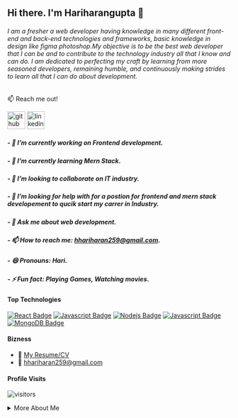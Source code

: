 ## Hi there. I'm Hariharangupta 👋

###### I am a fresher a web developer having knowledge in many different front-end and back-end technologies and frameworks, basic knowledge in design like figma photoshop.My objective is to be the best web developer that I can be and to contribute to the technology industry all that I know and can do. I am dedicated to perfecting my craft by learning from more seasoned developers, remaining humble, and continuously making strides to learn all that I can do about development. 

:mailbox: Reach me out!

[<img src='https://cdn.jsdelivr.net/npm/simple-icons@3.0.1/icons/github.svg' alt='github' height='40'>](https://github.com/Gade-HariHaran)   [<img src='https://cdn.jsdelivr.net/npm/simple-icons@3.0.1/icons/linkedin.svg' alt='linkedin' height='40'>](https://www.linkedin.com/in/https://www.linkedin.com/in/hari-haran-b534651b0//)

##### - 🔭 I’m currently working on Frontend development.
##### - 🌱 I’m currently learning Mern Stack.
##### - 👯 I’m looking to collaborate on IT industry.
##### - 🤔 I’m looking for help with for a postion for frontend and mern stack developement to qucik start my carrer in Industry.
##### - 💬 Ask me about web development.  
##### - 📫 How to reach me: hhariharan259@gmail.com.
##### - 😄 Pronouns: Hari. 
##### - ⚡ Fun fact: Playing Games, Watching movies.

#### Top Technologies

<!-- TODO: Make technologies links takes you to repositories -->

[![React Badge](https://img.shields.io/badge/-React-61DBFB?style=for-the-badge&labelColor=black&logo=react&logoColor=61DBFB)](#) [![Javascript Badge](https://img.shields.io/badge/-Javascript-F0DB4F?style=for-the-badge&labelColor=black&logo=javascript&logoColor=F0DB4F)](#) [![Nodejs Badge](https://img.shields.io/badge/-Nodejs-3C873A?style=for-the-badge&labelColor=black&logo=node.js&logoColor=3C873A)](#) [![Javascript Badge](https://img.shields.io/badge/-Express-3C873A?style=for-the-badge&labelColor=black&logo=Express&logoColor=3C873A)](#) [![MongoDB Badge](https://img.shields.io/badge/-MongoDB-C1BEBC?style=for-the-badge&labelColor=black&logo=MongoDB&logoColor=4DB33D)](#)

#### Bizness
- :paperclip: [My Resume/CV](file:///C:/Users/hp/Downloads/talent-one-page-personal-html-template/assets/Resume/Mern%20Stack%20Resume.docx)
- :email: hhariharan259@gmail.com


#### Profile Visits 

   ![visitors](https://visitor-badge.glitch.me/badge?page_id=Gade-HariHaran.visitor-badge.issue.1)

<details>
<summary>
  More About Me
</summary>

<br >

###### I love to learn code, a self-learner, intersted to learn new skills.

#### Github Stats.

![Gade HariHaran GitHub stats](https://github-readme-stats.vercel.app/api?username=Gade-HariHaran&theme=greyk&show_icons=true)

</details>


